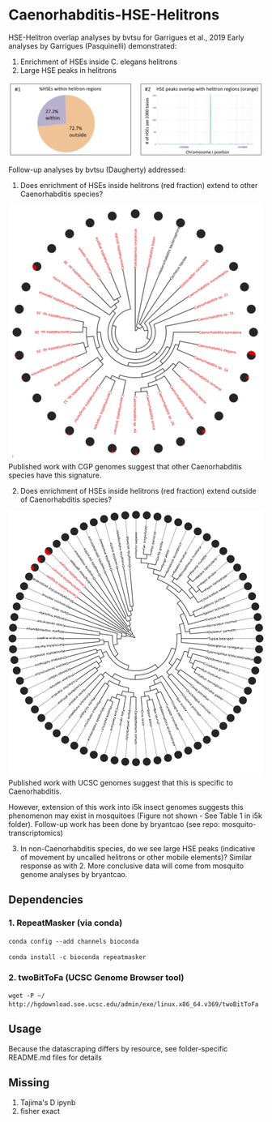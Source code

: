 # Caenorhabditis-HSE-Helitrons
HSE-Helitron overlap analyses by bvtsu for Garrigues et al., 2019
Early analyses by Garrigues (Pasquinelli) demonstrated: 
1. Enrichment of HSEs inside C. elegans helitrons
2. Large HSE peaks in helitrons

![HSE-Helitrons-in-C_elegans-genome](C_elegans_HSE_Helitron_peaks.png)

Follow-up analyses by bvtsu (Daugherty) addressed:
1. Does enrichment of HSEs inside helitrons (red fraction) extend to other Caenorhabditis species?

![HSE-Helitrons-in-CGP-genomes](CGP_black_red.png)
Published work with CGP genomes suggest that other Caenorhabditis species have this signature.

2. Does enrichment of HSEs inside helitrons (red fraction) extend outside of Caenorhabditis species?

![HSE-Helitrons-in-UCSC-genomes](ucsc_black_red.png)
Published work with UCSC genomes suggest that this is specific to Caenorhabditis.

However, extension of this work into i5k insect genomes suggests this phenomenon may exist in mosquitoes (Figure not shown - See Table 1 in i5k folder). Follow-up work has been done by bryantcao (see repo: mosquito-transcriptomics)

3. In non-Caenorhabditis species, do we see large HSE peaks (indicative of movement by uncalled helitrons or other mobile elements)?
Similar response as with 2. More conclusive data will come from mosquito genome analyses by bryantcao.

## Dependencies
### 1. RepeatMasker (via conda)
```conda config --add channels bioconda```

```conda install -c bioconda repeatmasker```
### 2. twoBitToFa (UCSC Genome Browser tool)
```wget -P ~/ http://hgdownload.soe.ucsc.edu/admin/exe/linux.x86_64.v369/twoBitToFa```
## Usage
Because the datascraping differs by resource, see folder-specific README.md files for details

## Missing
1. Tajima's D ipynb
2. fisher exact
